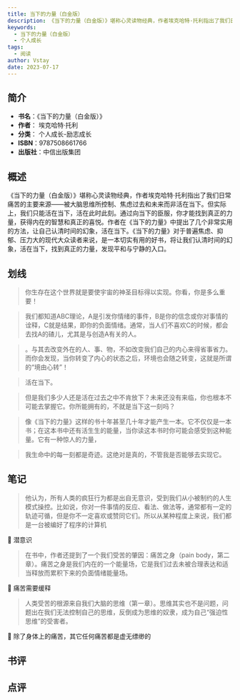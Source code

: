 ```yaml
---
title: 当下的力量（白金版）
description: 《当下的力量（白金版）》堪称心灵读物经典，作者埃克哈特·托利指出了我们日常痛苦的主要来源——被大脑思维所控制、焦虑过去和未来而非活在当下。但实际上，我们只能活在当下，活在此时此刻。通过向当下的臣服，你才能找到真正的力量，获得内在的智慧和真正的喜悦。作者在《
keywords:
  - 当下的力量（白金版）
  - 个人成长
tags:
  - 阅读
author: Vstay
date: 2023-07-17
---
```


## 简介

- **书名**：《当下的力量（白金版）》
- **作者**： 埃克哈特·托利
- **分类**： 个人成长-励志成长
- **ISBN**：9787508661766
- **出版社**：中信出版集团

## 概述

《当下的力量（白金版）》堪称心灵读物经典，作者埃克哈特·托利指出了我们日常痛苦的主要来源——被大脑思维所控制、焦虑过去和未来而非活在当下。但实际上，我们只能活在当下，活在此时此刻。通过向当下的臣服，你才能找到真正的力量，获得内在的智慧和真正的喜悦。作者在《当下的力量》中提出了几个非常实用的方法，让自己认清时间的幻象，活在当下。《当下的力量》对于普遍焦虑、抑郁、压力大的现代大众读者来说，是一本切实有用的好书，将让我们认清时间的幻象，活在当下，找到真正的力量，发现平和与宁静的入口。

## 划线 
 

> 你生存在这个世界就是要使宇宙的神圣目标得以实现。你看，你是多么重要！ 

> 我们都知道ABC理论，A是引发你情绪的事件，B是你的信念或你对事情的诠释，C就是结果，即你的负面情绪。通常，当人们不喜欢C的时候，都会去找A的碴儿，尤其是与创造A有关的人。 

> 。与其去改变外在的人、事、物，不如改变我们自己的内心来得省事省力。而你会发现，当你转变了内心的状态之后，环境也会随之转变，这就是所谓的“境由心转”！ 

> 活在当下。 

> 但是我们多少人还是活在过去之中不肯放下？未来还没有来临，你也根本不可能去掌握它。你所能拥有的，不就是当下这一刻吗？ 

> 像《当下的力量》这样的书十年甚至几十年才能产生一本。它不仅仅是一本书；在这本书中还有活生生的能量，当你读这本书时你可能会感受到这种能量。它有一种惊人的力量， 

> 我生命中的每一刻都是奇迹。这绝对是真的，不管我是否能够去实现它。

## 笔记


> 他认为，所有人类的疯狂行为都是出自无意识，受到我们从小被制约的人生模式操控。比如说，你对一件事情的反应、看法、做法等，通常都有一定的轨迹可循，但是你不一定喜欢或赞同它们。所以从某种程度上来说，我们都是一台被编好了程序的计算机

💭 潜意识

> 在书中，作者还提到了一个我们受苦的肇因：痛苦之身（pain body，第二章）。痛苦之身是我们内在的一个能量场，它是我们过去未被合理表达和适当释放而累积下来的负面情绪能量场。

💭 痛苦需要缓释

> 人类受苦的根源来自我们大脑的思维（第一章）。思维其实也不是问题，问题出在我们无法控制自己的思维，反倒成为思维的奴隶，成为自己“强迫性思维”的受害者。

💭 除了身体上的痛苦，其它任何痛苦都是虚无缥缈的

## 书评


## 点评
